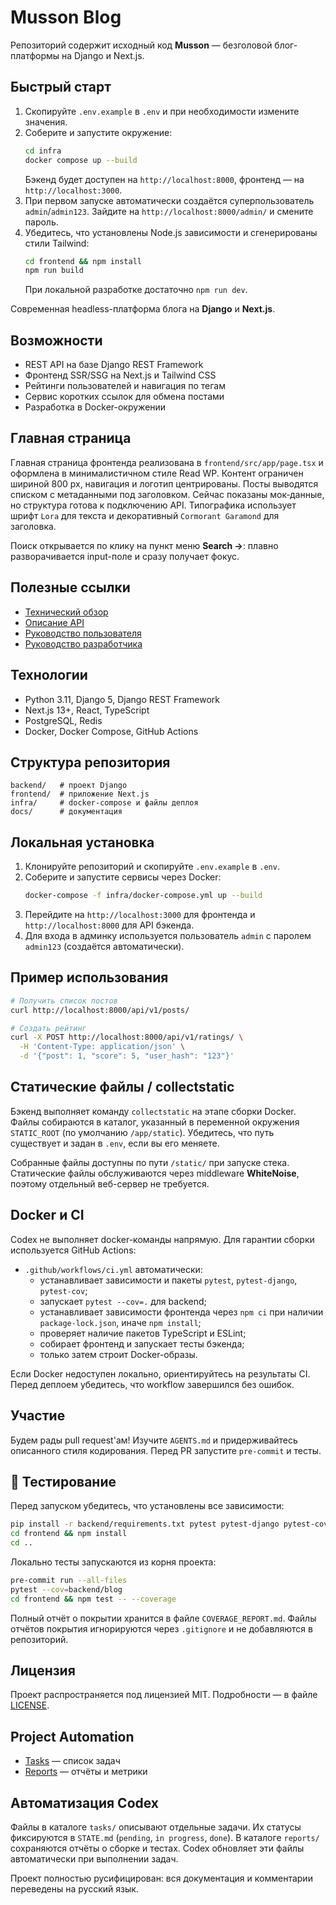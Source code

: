 # Musson Blog

Репозиторий содержит исходный код **Musson** — безголовой блог-платформы на Django и Next.js.

## Быстрый старт

1. Скопируйте `.env.example` в `.env` и при необходимости измените значения.
2. Соберите и запустите окружение:
   ```bash
   cd infra
   docker compose up --build
   ```
   Бэкенд будет доступен на `http://localhost:8000`, фронтенд — на `http://localhost:3000`.
3. При первом запуске автоматически создаётся суперпользователь `admin`/`admin123`.
   Зайдите на `http://localhost:8000/admin/` и смените пароль.
4. Убедитесь, что установлены Node.js зависимости и сгенерированы стили Tailwind:
   ```bash
   cd frontend && npm install
   npm run build
   ```
   При локальной разработке достаточно `npm run dev`.

Современная headless-платформа блога на **Django** и **Next.js**.

## Возможности

- REST API на базе Django REST Framework
- Фронтенд SSR/SSG на Next.js и Tailwind CSS
- Рейтинги пользователей и навигация по тегам
- Сервис коротких ссылок для обмена постами
- Разработка в Docker-окружении

## Главная страница

Главная страница фронтенда реализована в `frontend/src/app/page.tsx` и оформлена
в минималистичном стиле Read WP. Контент ограничен шириной 800&nbsp;px,
навигация и логотип центрированы. Посты выводятся списком с метаданными
под заголовком. Сейчас показаны мок‑данные, но структура готова к подключению
API. Типографика использует шрифт `Lora` для текста и декоративный `Cormorant Garamond`
для заголовка.

Поиск открывается по клику на пункт меню **Search →**: плавно разворачивается
input-поле и сразу получает фокус.

## Полезные ссылки

- [Технический обзор](docs/TECHNICAL_OVERVIEW.md)
- [Описание API](docs/API_REFERENCE.md)
- [Руководство пользователя](docs/USER_GUIDE.md)
- [Руководство разработчика](docs/DEV_GUIDE.md)

## Технологии

- Python 3.11, Django 5, Django REST Framework
- Next.js 13+, React, TypeScript
- PostgreSQL, Redis
- Docker, Docker Compose, GitHub Actions

## Структура репозитория

```
backend/   # проект Django
frontend/  # приложение Next.js
infra/     # docker-compose и файлы деплоя
docs/      # документация
```

## Локальная установка

1. Клонируйте репозиторий и скопируйте `.env.example` в `.env`.
2. Соберите и запустите сервисы через Docker:
   ```bash
   docker-compose -f infra/docker-compose.yml up --build
   ```
3. Перейдите на `http://localhost:3000` для фронтенда и `http://localhost:8000` для API бэкенда.
4. Для входа в админку используется пользователь `admin` с паролем `admin123` (создаётся автоматически).

## Пример использования

```bash
# Получить список постов
curl http://localhost:8000/api/v1/posts/

# Создать рейтинг
curl -X POST http://localhost:8000/api/v1/ratings/ \
  -H 'Content-Type: application/json' \
  -d '{"post": 1, "score": 5, "user_hash": "123"}'
```

## Статические файлы / collectstatic

Бэкенд выполняет команду `collectstatic` на этапе сборки Docker. Файлы собираются в каталог, указанный в переменной окружения `STATIC_ROOT` (по умолчанию `/app/static`). Убедитесь, что путь существует и задан в `.env`, если вы его меняете.

Собранные файлы доступны по пути `/static/` при запуске стека.
Статические файлы обслуживаются через middleware **WhiteNoise**, поэтому отдельный веб-сервер не требуется.

## Docker и CI

Codex не выполняет docker-команды напрямую. Для гарантии сборки используется GitHub Actions:

- `.github/workflows/ci.yml` автоматически:
  - устанавливает зависимости и пакеты `pytest`, `pytest-django`, `pytest-cov`;
  - запускает `pytest --cov=.` для backend;
  - устанавливает зависимости фронтенда через `npm ci` при наличии `package-lock.json`, иначе `npm install`;
  - проверяет наличие пакетов TypeScript и ESLint;
  - собирает фронтенд и запускает тесты бэкенда;
  - только затем строит Docker-образы.

Если Docker недоступен локально, ориентируйтесь на результаты CI. Перед деплоем убедитесь, что workflow завершился без ошибок.

## Участие

Будем рады pull request'ам! Изучите `AGENTS.md` и придерживайтесь описанного стиля кодирования. Перед PR запустите `pre-commit` и тесты.

## 🧪 Тестирование

Перед запуском убедитесь, что установлены все зависимости:

```bash
pip install -r backend/requirements.txt pytest pytest-django pytest-cov
cd frontend && npm install
cd ..
```

Локально тесты запускаются из корня проекта:

```bash
pre-commit run --all-files
pytest --cov=backend/blog
cd frontend && npm test -- --coverage
```

Полный отчёт о покрытии хранится в файле `COVERAGE_REPORT.md`.
Файлы отчётов покрытия игнорируются через `.gitignore` и не добавляются в репозиторий.

## Лицензия

Проект распространяется под лицензией MIT. Подробности — в файле [LICENSE](LICENSE).

## Project Automation

- [Tasks](tasks/) — список задач
- [Reports](reports/) — отчёты и метрики

## Автоматизация Codex

Файлы в каталоге `tasks/` описывают отдельные задачи. Их статусы фиксируются в `STATE.md` (`pending`, `in progress`, `done`). В каталоге `reports/` сохраняются отчёты о сборке и тестах. Codex обновляет эти файлы автоматически при выполнении задач.

Проект полностью русифицирован: вся документация и комментарии переведены на русский язык.
